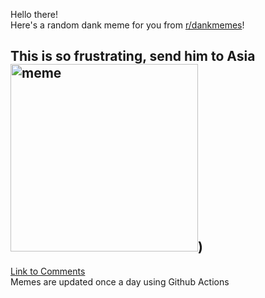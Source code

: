 Hello there! <br>Here's a random dank meme for you from [r/dankmemes](https://reddit.com/r/dankmemes)!<br>
## This is so frustrating, send him to Asia<br><img src="https://i.redd.it/zduto4pvmam51.jpg" alt="meme" width="300"/>)<br>
[Link to Comments](https://reddit.com/r/dankmemes/comments/iq0ea6/this_is_so_frustrating_send_him_to_asia/)<br>
Memes are updated once a day using Github Actions